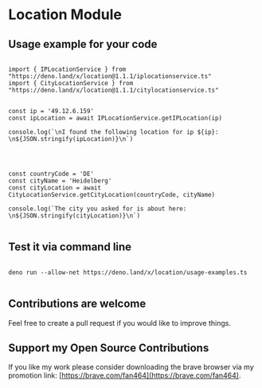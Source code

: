 
# Location Module

## Usage example for your code

```
  
import { IPLocationService } from "https://deno.land/x/location@1.1.1/iplocationservice.ts"
import { CityLocationService } from "https://deno.land/x/location@1.1.1/citylocationservice.ts"


const ip = '49.12.6.159'
const ipLocation = await IPLocationService.getIPLocation(ip)

console.log(`\nI found the following location for ip ${ip}: \n${JSON.stringify(ipLocation)}\n`)




const countryCode = 'DE'
const cityName = 'Heidelberg'
const cityLocation = await CityLocationService.getCityLocation(countryCode, cityName)

console.log(`The city you asked for is about here: \n${JSON.stringify(cityLocation)}\n`)


```

## Test it via command line
```
  
deno run --allow-net https://deno.land/x/location/usage-examples.ts
  
```

## Contributions are welcome
Feel free to create a pull request if you would like to improve things.


## Support my Open Source Contributions  

If you like my work please consider downloading the brave browser via my promotion link: [https://brave.com/fan464](https://brave.com/fan464).  

![![](https://brave.com/)](https://brave.com/wp-content/uploads/2019/01/logotype-full-color.svg)
